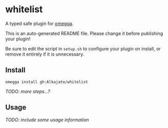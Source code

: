 <!--

When uploading your plugin to github/gitlab
start your repo name with "omegga-"

example: https://github.com/Syringe/omegga-whitelist

Your plugin will be installed via omegga install gh:Syringe/whitelist

-->

# whitelist

A typed safe plugin for [omegga](https://github.com/brickadia-community/omegga).

This is an auto-generated README file. Please change it before publishing your plugin!

Be sure to edit the script in `setup.sh` to configure your plugin on install, or
remove it entirely if it is unnecessary.

## Install

`omegga install gh:Alkajato/whitelist`

_TODO: more steps...?_

## Usage

_TODO: include some usage information_
